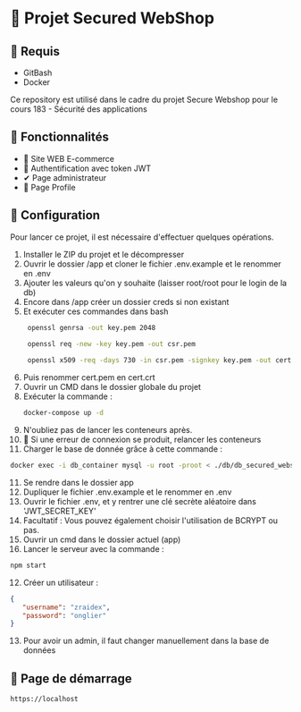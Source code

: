 # 📌 Projet Secured WebShop

## 🛑 Requis
 - GitBash
 - Docker

Ce repository est utilisé dans le cadre du projet Secure Webshop pour le cours 183 - Sécurité des applications
## 🚀 Fonctionnalités
- 🛒 Site WEB E-commerce
- 🔐 Authentification avec token JWT 
- ✔ Page administrateur  
- 🧔 Page Profile
  
## 🔧 Configuration
Pour lancer ce projet, il est nécessaire d'effectuer quelques opérations.

1) Installer le ZIP du projet et le décompresser
2) Ouvrir le dossier /app et cloner le fichier .env.example et le renommer en .env
3) Ajouter les valeurs qu'on y souhaite (laisser root/root pour le login de la db)
4) Encore dans /app créer un dossier creds si non existant
5) Et exécuter ces commandes dans bash
   ```bash
    openssl genrsa -out key.pem 2048
 
    openssl req -new -key key.pem -out csr.pem
   
    openssl x509 -req -days 730 -in csr.pem -signkey key.pem -out cert.pem
   ```
6) Puis renommer cert.pem en cert.crt
7) Ouvrir un CMD dans le dossier globale du projet
8) Exécuter la commande :
   ```bash
   docker-compose up -d
   ```
9) N'oubliez pas de lancer les conteneurs après.
10) 🛑 Si une erreur de connexion se produit, relancer les conteneurs
11) Charger le base de donnée grâce à cette commande :
   ```bash
   docker exec -i db_container mysql -u root -proot < ./db/db_secured_webshop.sql
   ```
11) Se rendre dans le dossier app
12) Dupliquer le fichier .env.example et le renommer en .env
13) Ouvrir le fichier .env, et y rentrer une clé secrète aléatoire dans 'JWT_SECRET_KEY'
14) Facultatif : Vous pouvez également choisir l'utilisation de BCRYPT ou pas.
15) Ouvrir un cmd dans le dossier actuel (app)
16) Lancer le serveur avec la commande :
   ```bash
   npm start
   ```
12) Créer un utilisateur :
   ```json
   {
      "username": "zraidex",
      "password": "onglier"
   }
   ```
13) Pour avoir un admin, il faut changer manuellement dans la base de données

## 📃 Page de démarrage
```url
https://localhost
```
